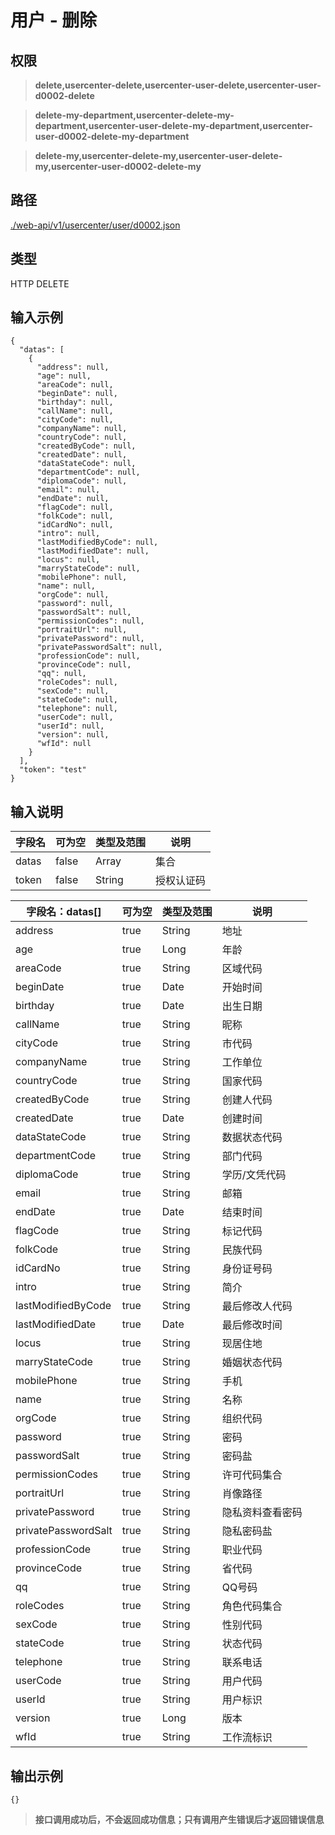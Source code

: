 # 用户 - 删除

## 权限

> **delete,usercenter-delete,usercenter-user-delete,usercenter-user-d0002-delete**

> **delete-my-department,usercenter-delete-my-department,usercenter-user-delete-my-department,usercenter-user-d0002-delete-my-department**

> **delete-my,usercenter-delete-my,usercenter-user-delete-my,usercenter-user-d0002-delete-my**

## 路径

[./web-api/v1/usercenter/user/d0002.json](./d0002.json)

## 类型

HTTP DELETE

## 输入示例

```
{
  "datas": [
    {
      "address": null,
      "age": null,
      "areaCode": null,
      "beginDate": null,
      "birthday": null,
      "callName": null,
      "cityCode": null,
      "companyName": null,
      "countryCode": null,
      "createdByCode": null,
      "createdDate": null,
      "dataStateCode": null,
      "departmentCode": null,
      "diplomaCode": null,
      "email": null,
      "endDate": null,
      "flagCode": null,
      "folkCode": null,
      "idCardNo": null,
      "intro": null,
      "lastModifiedByCode": null,
      "lastModifiedDate": null,
      "locus": null,
      "marryStateCode": null,
      "mobilePhone": null,
      "name": null,
      "orgCode": null,
      "password": null,
      "passwordSalt": null,
      "permissionCodes": null,
      "portraitUrl": null,
      "privatePassword": null,
      "privatePasswordSalt": null,
      "professionCode": null,
      "provinceCode": null,
      "qq": null,
      "roleCodes": null,
      "sexCode": null,
      "stateCode": null,
      "telephone": null,
      "userCode": null,
      "userId": null,
      "version": null,
      "wfId": null
    }
  ],
  "token": "test"
}
```

## 输入说明

字段名|可为空|类型及范围|说明
---|---|---|---
datas|false|Array|集合
token|false|String|授权认证码

字段名：datas[]|可为空|类型及范围|说明
---|---|---|---
address|true|String|地址
age|true|Long|年龄
areaCode|true|String|区域代码
beginDate|true|Date|开始时间
birthday|true|Date|出生日期
callName|true|String|昵称
cityCode|true|String|市代码
companyName|true|String|工作单位
countryCode|true|String|国家代码
createdByCode|true|String|创建人代码
createdDate|true|Date|创建时间
dataStateCode|true|String|数据状态代码
departmentCode|true|String|部门代码
diplomaCode|true|String|学历/文凭代码
email|true|String|邮箱
endDate|true|Date|结束时间
flagCode|true|String|标记代码
folkCode|true|String|民族代码
idCardNo|true|String|身份证号码
intro|true|String|简介
lastModifiedByCode|true|String|最后修改人代码
lastModifiedDate|true|Date|最后修改时间
locus|true|String|现居住地
marryStateCode|true|String|婚姻状态代码
mobilePhone|true|String|手机
name|true|String|名称
orgCode|true|String|组织代码
password|true|String|密码
passwordSalt|true|String|密码盐
permissionCodes|true|String|许可代码集合
portraitUrl|true|String|肖像路径
privatePassword|true|String|隐私资料查看密码
privatePasswordSalt|true|String|隐私密码盐
professionCode|true|String|职业代码
provinceCode|true|String|省代码
qq|true|String|QQ号码
roleCodes|true|String|角色代码集合
sexCode|true|String|性别代码
stateCode|true|String|状态代码
telephone|true|String|联系电话
userCode|true|String|用户代码
userId|true|String|用户标识
version|true|Long|版本
wfId|true|String|工作流标识

## 输出示例

```
{}
```

> **接口调用成功后，不会返回成功信息；只有调用产生错误后才返回错误信息**